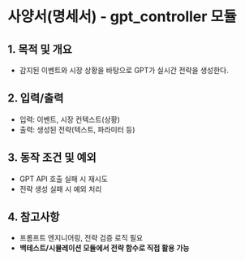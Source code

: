 # 사양서(명세서) - gpt_controller 모듈

## 1. 목적 및 개요
- 감지된 이벤트와 시장 상황을 바탕으로 GPT가 실시간 전략을 생성한다.

## 2. 입력/출력
- 입력: 이벤트, 시장 컨텍스트(상황)
- 출력: 생성된 전략(텍스트, 파라미터 등)

## 3. 동작 조건 및 예외
- GPT API 호출 실패 시 재시도
- 전략 생성 실패 시 예외 처리

## 4. 참고사항
- 프롬프트 엔지니어링, 전략 검증 로직 필요 
- **백테스트/시뮬레이션 모듈에서 전략 함수로 직접 활용 가능** 